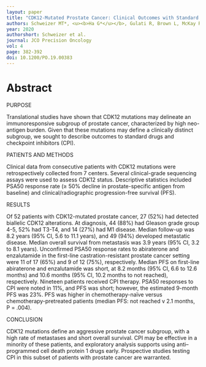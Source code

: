 ```yaml
---
layout: paper
title: "CDK12-Mutated Prostate Cancer: Clinical Outcomes with Standard Therapies and Immune Checkpoint Blockade. JCO Precision Oncology"
authors: Schweizer MT*, <u><b>Ha G*</u></b>, Gulati R, Brown L, McKay RR, Dorff T, Hoge ACH, Reichel J, Vats P, Kilari D, Patel V, Oh WK, Chinnaiyan A, Pritchard CC, Armstrong AJ, Montgomery RB, Alva A
year: 2020
authorshort: Schweizer et al.
journal: JCO Precision Oncology 
vol: 4
page: 382-392
doi: 10.1200/PO.19.00383
---
```


# Abstract

PURPOSE

Translational studies have shown that CDK12 mutations may delineate an immunoresponsive subgroup of prostate cancer, characterized by high neo-antigen burden. Given that these mutations may define a clinically distinct subgroup, we sought to describe outcomes to standard drugs and checkpoint inhibitors (CPI).

PATIENTS AND METHODS

Clinical data from consecutive patients with CDK12 mutations were retrospectively collected from 7 centers. Several clinical-grade sequencing assays were used to assess CDK12 status. Descriptive statistics included PSA50 response rate (≥ 50% decline in prostate-specific antigen from baseline) and clinical/radiographic progression-free survival (PFS).

RESULTS

Of 52 patients with CDK12-mutated prostate cancer, 27 (52%) had detected biallelic CDK12 alterations. At diagnosis, 44 (88%) had Gleason grade group 4-5, 52% had T3-T4, and 14 (27%) had M1 disease. Median follow-up was 8.2 years (95% CI, 5.6 to 11.1 years), and 49 (94%) developed metastatic disease. Median overall survival from metastasis was 3.9 years (95% CI, 3.2 to 8.1 years). Unconfirmed PSA50 response rates to abiraterone and enzalutamide in the first-line castration-resistant prostate cancer setting were 11 of 17 (65%) and 9 of 12 (75%), respectively. Median PFS on first-line abiraterone and enzalutamide was short, at 8.2 months (95% CI, 6.6 to 12.6 months) and 10.6 months (95% CI, 10.2 months to not reached), respectively. Nineteen patients received CPI therapy. PSA50 responses to CPI were noted in 11%, and PFS was short; however, the estimated 9-month PFS was 23%. PFS was higher in chemotherapy-naïve versus chemotherapy-pretreated patients (median PFS: not reached v 2.1 months, P = .004).

CONCLUSION

CDK12 mutations define an aggressive prostate cancer subgroup, with a high rate of metastases and short overall survival. CPI may be effective in a minority of these patients, and exploratory analysis supports using anti–programmed cell death protein 1 drugs early. Prospective studies testing CPI in this subset of patients with prostate cancer are warranted.